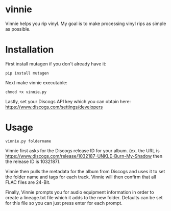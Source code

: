 # vinnie
Vinnie helps you rip vinyl. My goal is to make processing vinyl rips as simple as possible.

# Installation

First install mutagen if you don't already have it:
```
pip install mutagen
```
Next make vinnie executable:
```
chmod +x vinnie.py
```
Lastly, set your Discogs API key which you can obtain here: https://www.discogs.com/settings/developers

# Usage
```
vinnie.py foldername
```
Vinnie first asks for the Discogs release ID for your album. (ex. the URL is https://www.discogs.com/release/1032187-UNKLE-Burn-My-Shadow then the release ID is 1032187). 

Vinnie then pulls the metadata for the album from Discogs and uses it to set the folder name and tags for each track. Vinnie will then confirm that all FLAC files are 24-Bit. 

Finally, Vinnie prompts you for audio equipment information in order to create a lineage.txt file which it adds to the new folder. Defaults can be set for this file so you can just press enter for each prompt.
